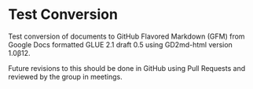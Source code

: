Test Conversion
===============

Test conversion of documents to GitHub Flavored Markdown (GFM) from Google Docs
formatted GLUE 2.1 draft 0.5 using GD2md-html version 1.0β12.

Future revisions to this should be done in GitHub using Pull Requests and
reviewed by the group in meetings.

